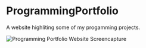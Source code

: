# ProgrammingPortfolio

A website highliting some of my progamming projects.

![Programming Portfolio Website Screencapture](https://github.com/zgreenberg02/ProgramingPortfolio/ProgrammingPortfolio.png)
